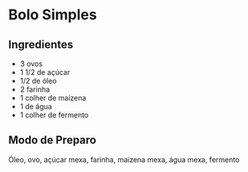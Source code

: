 # Bolo Simples

## Ingredientes
 - 3 ovos
 - 1 1/2 de açúcar 
 - 1/2 de óleo 
 - 2 farinha 
 - 1 colher de maizena 
 - 1 de água 
 - 1 colher de fermento 

## Modo de Preparo
Óleo, ovo, açúcar mexa, farinha, maizena mexa, água mexa, fermento 



